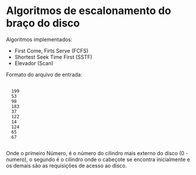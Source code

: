 Algoritmos de escalonamento do braço do disco
==

Algoritmos implementados:

* First Come, Firts Serve (FCFS)
* Shortest Seek Time First (SSTF)
* Elevador (Scan)

Formato do arquivo de entrada:

<pre>
  <code>
  199
  53
  98
  183
  37
  122
  14
  124
  65
  67
  </code>
</pre>

Onde o primeiro Número, é o número do cilindro mais externo do disco (0 - numero), o segundo é o cilindro onde o cabeçote se encontra inicialmente e os demais são as requisições de acesso ao disco.
